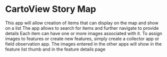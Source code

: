 # CartoView Story Map

This app will allow creation of items that can display on the map and show on a list
The app allows to search for items and further navigate to provide details
Each item can have one or more images associated with it.
To assign images to features or create new features, simply create a collector app or field observation app.
The images entered in the other apps will show in the feature list thumb and in the feature details page